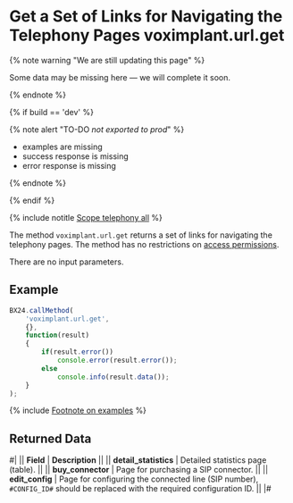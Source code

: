 # Get a Set of Links for Navigating the Telephony Pages voximplant.url.get

{% note warning "We are still updating this page" %}

Some data may be missing here — we will complete it soon.

{% endnote %}

{% if build == 'dev' %}

{% note alert "TO-DO _not exported to prod_" %}

- examples are missing
- success response is missing
- error response is missing

{% endnote %}

{% endif %}

{% include notitle [Scope telephony all](../_includes/scope-telephony-all.md) %}

The method `voximplant.url.get` returns a set of links for navigating the telephony pages. The method has no restrictions on [access permissions](https://helpdesk.bitrix24.com/open/18216960/).

There are no input parameters.

## Example

```javascript
BX24.callMethod(
    'voximplant.url.get',
    {},
    function(result)
    {
        if(result.error())
            console.error(result.error());
        else
            console.info(result.data());
    }
);
```

{% include [Footnote on examples](../../../_includes/examples.md) %}

## Returned Data

#|
|| **Field** | **Description** ||
|| **detail_statistics** | Detailed statistics page (table). ||
|| **buy_connector** | Page for purchasing a SIP connector. ||
|| **edit_config** | Page for configuring the connected line (SIP number), `#CONFIG_ID#` should be replaced with the required configuration ID. ||
|#